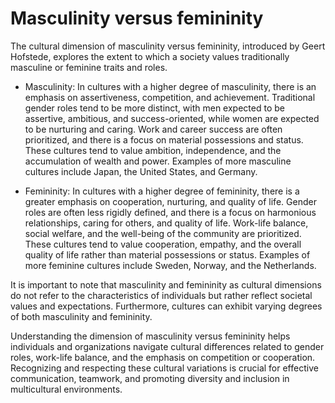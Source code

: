 # Masculinity versus femininity

The cultural dimension of masculinity versus femininity, introduced by Geert Hofstede, explores the extent to which a society values traditionally masculine or feminine traits and roles.

* Masculinity: In cultures with a higher degree of masculinity, there is an emphasis on assertiveness, competition, and achievement. Traditional gender roles tend to be more distinct, with men expected to be assertive, ambitious, and success-oriented, while women are expected to be nurturing and caring. Work and career success are often prioritized, and there is a focus on material possessions and status. These cultures tend to value ambition, independence, and the accumulation of wealth and power. Examples of more masculine cultures include Japan, the United States, and Germany.

* Femininity: In cultures with a higher degree of femininity, there is a greater emphasis on cooperation, nurturing, and quality of life. Gender roles are often less rigidly defined, and there is a focus on harmonious relationships, caring for others, and quality of life. Work-life balance, social welfare, and the well-being of the community are prioritized. These cultures tend to value cooperation, empathy, and the overall quality of life rather than material possessions or status. Examples of more feminine cultures include Sweden, Norway, and the Netherlands.

It is important to note that masculinity and femininity as cultural dimensions do not refer to the characteristics of individuals but rather reflect societal values and expectations. Furthermore, cultures can exhibit varying degrees of both masculinity and femininity.

Understanding the dimension of masculinity versus femininity helps individuals and organizations navigate cultural differences related to gender roles, work-life balance, and the emphasis on competition or cooperation. Recognizing and respecting these cultural variations is crucial for effective communication, teamwork, and promoting diversity and inclusion in multicultural environments.
